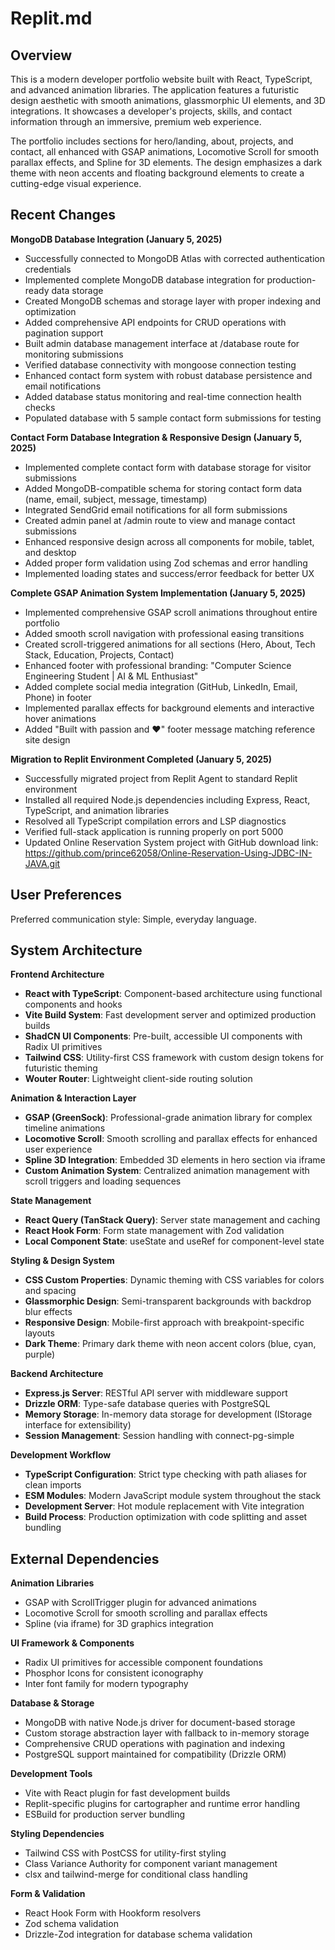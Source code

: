 # Replit.md

## Overview

This is a modern developer portfolio website built with React, TypeScript, and advanced animation libraries. The application features a futuristic design aesthetic with smooth animations, glassmorphic UI elements, and 3D integrations. It showcases a developer's projects, skills, and contact information through an immersive, premium web experience.

The portfolio includes sections for hero/landing, about, projects, and contact, all enhanced with GSAP animations, Locomotive Scroll for smooth parallax effects, and Spline for 3D elements. The design emphasizes a dark theme with neon accents and floating background elements to create a cutting-edge visual experience.

## Recent Changes

**MongoDB Database Integration (January 5, 2025)**
- Successfully connected to MongoDB Atlas with corrected authentication credentials
- Implemented complete MongoDB database integration for production-ready data storage
- Created MongoDB schemas and storage layer with proper indexing and optimization
- Added comprehensive API endpoints for CRUD operations with pagination support
- Built admin database management interface at /database route for monitoring submissions
- Verified database connectivity with mongoose connection testing
- Enhanced contact form system with robust database persistence and email notifications
- Added database status monitoring and real-time connection health checks
- Populated database with 5 sample contact form submissions for testing

**Contact Form Database Integration & Responsive Design (January 5, 2025)**
- Implemented complete contact form with database storage for visitor submissions
- Added MongoDB-compatible schema for storing contact form data (name, email, subject, message, timestamp)
- Integrated SendGrid email notifications for all form submissions
- Created admin panel at /admin route to view and manage contact submissions
- Enhanced responsive design across all components for mobile, tablet, and desktop
- Added proper form validation using Zod schemas and error handling
- Implemented loading states and success/error feedback for better UX

**Complete GSAP Animation System Implementation (January 5, 2025)**
- Implemented comprehensive GSAP scroll animations throughout entire portfolio
- Added smooth scroll navigation with professional easing transitions
- Created scroll-triggered animations for all sections (Hero, About, Tech Stack, Education, Projects, Contact)
- Enhanced footer with professional branding: "Computer Science Engineering Student | AI & ML Enthusiast"
- Added complete social media integration (GitHub, LinkedIn, Email, Phone) in footer
- Implemented parallax effects for background elements and interactive hover animations
- Added "Built with passion and ❤️" footer message matching reference site design

**Migration to Replit Environment Completed (January 5, 2025)**
- Successfully migrated project from Replit Agent to standard Replit environment
- Installed all required Node.js dependencies including Express, React, TypeScript, and animation libraries
- Resolved all TypeScript compilation errors and LSP diagnostics
- Verified full-stack application is running properly on port 5000
- Updated Online Reservation System project with GitHub download link: https://github.com/prince62058/Online-Reservation-Using-JDBC-IN-JAVA.git

## User Preferences

Preferred communication style: Simple, everyday language.

## System Architecture

**Frontend Architecture**
- **React with TypeScript**: Component-based architecture using functional components and hooks
- **Vite Build System**: Fast development server and optimized production builds
- **ShadCN UI Components**: Pre-built, accessible UI components with Radix UI primitives
- **Tailwind CSS**: Utility-first CSS framework with custom design tokens for futuristic theming
- **Wouter Router**: Lightweight client-side routing solution

**Animation & Interaction Layer**
- **GSAP (GreenSock)**: Professional-grade animation library for complex timeline animations
- **Locomotive Scroll**: Smooth scrolling and parallax effects for enhanced user experience
- **Spline 3D Integration**: Embedded 3D elements in hero section via iframe
- **Custom Animation System**: Centralized animation management with scroll triggers and loading sequences

**State Management**
- **React Query (TanStack Query)**: Server state management and caching
- **React Hook Form**: Form state management with Zod validation
- **Local Component State**: useState and useRef for component-level state

**Styling & Design System**
- **CSS Custom Properties**: Dynamic theming with CSS variables for colors and spacing
- **Glassmorphic Design**: Semi-transparent backgrounds with backdrop blur effects
- **Responsive Design**: Mobile-first approach with breakpoint-specific layouts
- **Dark Theme**: Primary dark theme with neon accent colors (blue, cyan, purple)

**Backend Architecture**
- **Express.js Server**: RESTful API server with middleware support
- **Drizzle ORM**: Type-safe database queries with PostgreSQL
- **Memory Storage**: In-memory data storage for development (IStorage interface for extensibility)
- **Session Management**: Session handling with connect-pg-simple

**Development Workflow**
- **TypeScript Configuration**: Strict type checking with path aliases for clean imports
- **ESM Modules**: Modern JavaScript module system throughout the stack
- **Development Server**: Hot module replacement with Vite integration
- **Build Process**: Production optimization with code splitting and asset bundling

## External Dependencies

**Animation Libraries**
- GSAP with ScrollTrigger plugin for advanced animations
- Locomotive Scroll for smooth scrolling and parallax effects
- Spline (via iframe) for 3D graphics integration

**UI Framework & Components**
- Radix UI primitives for accessible component foundations
- Phosphor Icons for consistent iconography
- Inter font family for modern typography

**Database & Storage**
- MongoDB with native Node.js driver for document-based storage
- Custom storage abstraction layer with fallback to in-memory storage
- Comprehensive CRUD operations with pagination and indexing
- PostgreSQL support maintained for compatibility (Drizzle ORM)

**Development Tools**
- Vite with React plugin for fast development builds
- Replit-specific plugins for cartographer and runtime error handling
- ESBuild for production server bundling

**Styling Dependencies**
- Tailwind CSS with PostCSS for utility-first styling
- Class Variance Authority for component variant management
- clsx and tailwind-merge for conditional class handling

**Form & Validation**
- React Hook Form with Hookform resolvers
- Zod schema validation
- Drizzle-Zod integration for database schema validation